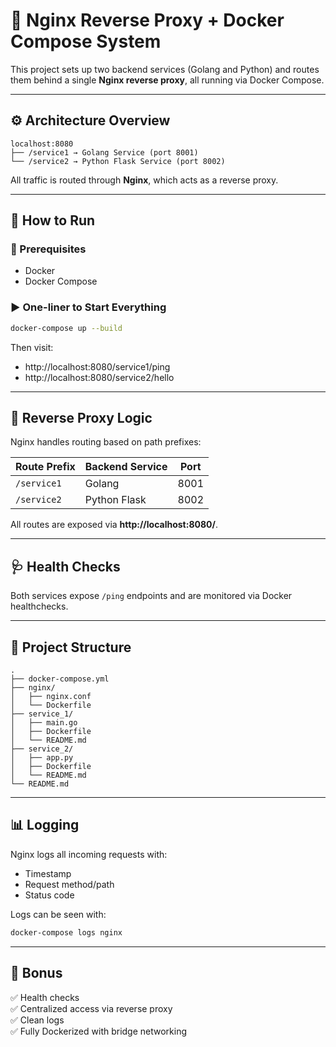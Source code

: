 # 🔁 Nginx Reverse Proxy + Docker Compose System

This project sets up two backend services (Golang and Python) and routes them behind a single **Nginx reverse proxy**, all running via Docker Compose.

---

## ⚙️ Architecture Overview

```
localhost:8080
├── /service1 → Golang Service (port 8001)
└── /service2 → Python Flask Service (port 8002)
```

All traffic is routed through **Nginx**, which acts as a reverse proxy.

---

## 🐳 How to Run

### 🔧 Prerequisites

- Docker
- Docker Compose

### ▶️ One-liner to Start Everything

```bash
docker-compose up --build
```

Then visit:

- http://localhost:8080/service1/ping
- http://localhost:8080/service2/hello

---

## 🔀 Reverse Proxy Logic

Nginx handles routing based on path prefixes:

| Route Prefix  | Backend Service | Port  |
|---------------|------------------|-------|
| `/service1`   | Golang           | 8001  |
| `/service2`   | Python Flask     | 8002  |

All routes are exposed via **http://localhost:8080/**.

---

## 🩺 Health Checks

Both services expose `/ping` endpoints and are monitored via Docker healthchecks.

---

## 📁 Project Structure

```
.
├── docker-compose.yml
├── nginx/
│   ├── nginx.conf
│   └── Dockerfile
├── service_1/
│   ├── main.go
│   ├── Dockerfile
│   └── README.md
├── service_2/
│   ├── app.py
│   ├── Dockerfile
│   └── README.md
└── README.md
```

---

## 📊 Logging

Nginx logs all incoming requests with:

- Timestamp
- Request method/path
- Status code

Logs can be seen with:

```bash
docker-compose logs nginx
```

---

## 🌟 Bonus

✅ Health checks  
✅ Centralized access via reverse proxy  
✅ Clean logs  
✅ Fully Dockerized with bridge networking
